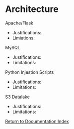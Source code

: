 # Architecture

Apache/Flask 
- Justifications:
- Limiations:

MySQL 
- Justifications: 
- Limitations:

Python Injestion Scripts
- Justifications:
- Limitations:

S3 Datalake
- Justifications:
- Limitations:

[Return to Documentation Index](index.md)
